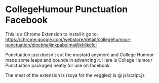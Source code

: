 CollegeHumour Punctuation Facebook
==================================

This is a Chrome Extension to install it go to:
https://chrome.google.com/webstore/detail/collegehumour-punctuation/dincbheljinkpabdlmoijljkhljkcfcl

Punctuation just doesn't cut the mustard anymore and College Humour made some leaps and bounds in advancing it. Here is College Humour Punctuation packaged neatly for use on facebook.

The meat of the extension is (soya for the veggies) is @ js/script.js
